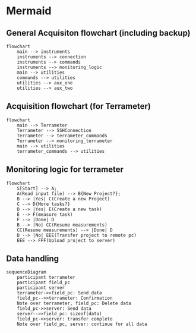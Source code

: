 # Mermaid


## General Acquisiton flowchart (including backup)
```mermaid
flowchart
    main --> instruments
    instruments --> connection
    instruments --> commands
    instruments --> monitoring_logic  
    main --> utilities    
    commands --> utilities   
    utilities --> aux_one
    utilities --> aux_two
```

## Acquisition flowchart (for Terrameter)
```mermaid
flowchart
    main --> Terrameter
    Terrameter --> SSHConnection
    Terrameter --> terrameter_commands
    Terrameter --> monitoring_terrameter
    main --> utilities    
    terrameter_commands --> utilities    
```

## Monitoring logic for terrameter
```mermaid
flowchart
    S[Start] --> A;
    A(Read input file) --> B{New Project?};
    B --> |Yes| C(Create a new Project)
    C --> D{More tasks?}
    D --> |Yes| E(Create a new task)
    E --> F(measure task)
    F --> |Done| D
    B --> |No| CC(Resume measurements)
    CC(Resume measurements) --> |Done| D
    D --> |No| EEE(Transfer project to remote pc)
    EEE --> FFF(Upload project to server)
```

## Data handling
```mermaid
sequenceDiagram
    participant terrameter
    participant field_pc
    participant server
    terrameter->>field_pc: Send data
    field_pc-->>terrameter: Confirmation
    Note over terrameter, field_pc: Delete data
    field_pc->>server: Send data
    server-->>field_pc: sizeof(data)
    field_pc->>server: transfer complete
    Note over field_pc, server: continue for all data
```